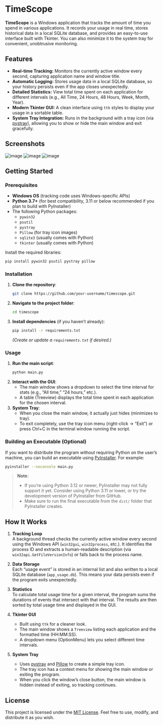 # TimeScope

**TimeScope** is a Windows application that tracks the amount of time you spend in various applications. It records your usage in real time, stores historical data in a local SQLite database, and provides an easy-to-use interface built with Tkinter. You can also minimize it to the system tray for convenient, unobtrusive monitoring.

## Features

- **Real-time Tracking:** Monitors the currently active window every second, capturing application name and window title.  
- **Automatic Logging:** Stores usage data in a local SQLite database, so your history persists even if the app closes unexpectedly.  
- **Detailed Statistics:** View total time spent on each application for different intervals (e.g., All Time, 24 Hours, 48 Hours, Week, Month, Year).  
- **Modern Tkinter GUI:** A clean interface using `ttk` styles to display your usage in a sortable table.  
- **System Tray Integration:** Runs in the background with a tray icon (via [pystray](https://pypi.org/project/pystray/)), allowing you to show or hide the main window and exit gracefully.

## Screenshots

![image](https://github.com/user-attachments/assets/f261330f-1f55-4e04-8bad-457eeb375177)
![image](https://github.com/user-attachments/assets/95c33529-cfdd-406a-9a8d-1ae0298d1954)
![image](https://github.com/user-attachments/assets/03de0a22-48d8-413a-9854-c3448b0fbe89)


## Getting Started

### Prerequisites

- **Windows OS** (tracking code uses Windows-specific APIs)
- **Python 3.7+** (for best compatibility, 3.11 or below recommended if you plan to build with PyInstaller)
- The following Python packages:
  - `pywin32`
  - `psutil`
  - `pystray`
  - `Pillow` (for tray icon images)
  - `sqlite3` (usually comes with Python)
  - `tkinter` (usually comes with Python)

Install the required libraries:
```bash
pip install pywin32 psutil pystray pillow
```

### Installation

1. **Clone the repository**:
   ```bash
   git clone https://github.com/your-username/timescope.git
   ```
2. **Navigate to the project folder**:
   ```bash
   cd timescope
   ```
3. **Install dependencies** (if you haven’t already):
   ```bash
   pip install -r requirements.txt
   ```
   *(Create or update a `requirements.txt` if desired.)*

### Usage

1. **Run the main script**:
   ```bash
   python main.py
   ```
2. **Interact with the GUI**:
   - The main window shows a dropdown to select the time interval for stats (e.g., “All time,” “24 hours,” etc.).
   - A table (Treeview) displays the total time spent in each application for the chosen interval.
3. **System Tray**:
   - When you close the main window, it actually just hides (minimizes to tray).  
   - To exit completely, use the tray icon menu (right-click → “Exit”) or press Ctrl+C in the terminal window running the script.

### Building an Executable (Optional)

If you want to distribute the program without requiring Python on the user’s machine, you can build an executable using [PyInstaller](https://www.pyinstaller.org/). For example:

```bash
pyinstaller --noconsole main.py
```

> **Note**:  
> - If you’re using Python 3.12 or newer, PyInstaller may not fully support it yet. Consider using Python 3.11 or lower, or try the development version of PyInstaller from GitHub.  
> - Make sure to run the final executable from the `dist/` folder that PyInstaller creates.

## How It Works

1. **Tracking Loop**  
   A background thread checks the currently active window every second using the Windows API (`win32gui`, `win32process`, etc.). It identifies the process ID and extracts a human-readable description (via `win32api.GetFileVersionInfo`) or falls back to the process name.

2. **Data Storage**  
   Each “usage event” is stored in an internal list and also written to a local SQLite database (`app_usage.db`). This means your data persists even if the program exits unexpectedly.

3. **Statistics**  
   To calculate total usage time for a given interval, the program sums the durations of events that intersect with that interval. The results are then sorted by total usage time and displayed in the GUI.

4. **Tkinter GUI**  
   - Built using `ttk` for a cleaner look.  
   - The main window shows a `Treeview` listing each application and the formatted time (HH:MM:SS).  
   - A dropdown menu (OptionMenu) lets you select different time intervals.

5. **System Tray**  
   - Uses [pystray](https://pypi.org/project/pystray/) and [Pillow](https://pypi.org/project/Pillow/) to create a simple tray icon.  
   - The tray icon has a context menu for showing the main window or exiting the program.  
   - When you click the window’s close button, the main window is hidden instead of exiting, so tracking continues.

## License
This project is licensed under the [MIT License](LICENSE). Feel free to use, modify, and distribute it as you wish.
